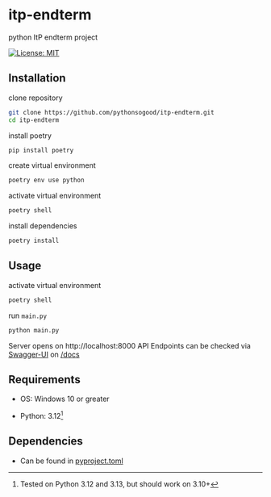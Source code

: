 # itp-endterm

python ItP endterm project

[![License: MIT](https://img.shields.io/badge/License-MIT-green.svg)](https://opensource.org/license/mit/)


## Installation

clone repository

```sh
git clone https://github.com/pythonsogood/itp-endterm.git
cd itp-endterm
```

install poetry
```sh
pip install poetry
```

create virtual environment

```sh
poetry env use python
```

activate virtual environment

```sh
poetry shell
```

install dependencies

```sh
poetry install
```

## Usage

activate virtual environment

```sh
poetry shell
```

run `main.py`

```sh
python main.py
```

Server opens on http://localhost:8000
API Endpoints can be checked via [Swagger-UI](https://github.com/swagger-api/swagger-ui) on [/docs](http://localhost:8000/docs)

## Requirements

* OS: Windows 10 or greater

* Python: 3.12[^1]

[^1]: Tested on Python 3.12 and 3.13, but should work on 3.10+

## Dependencies

* Can be found in [pyproject.toml](/pyproject.toml)